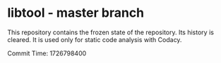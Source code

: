 # libtool - master branch

This repository contains the frozen state of the repository.
Its history is cleared. It is used only for static code
analysis with Codacy.

Commit Time: 1726798400